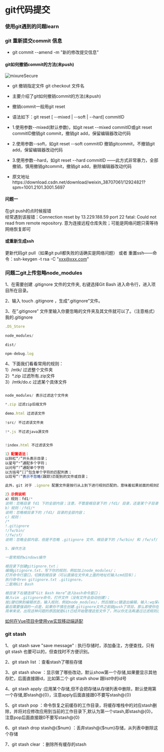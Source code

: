 # git代码提交
### 使用git遇到的问题learn
### git 重新提交commit 信息
- git commit --amend -m "新的修改提交信息"
#### git如何撤销commit的方法(未push)
<img :src="$withBase('/gitcommit.png')" alt="mixureSecure">

- git 撤销指定文件 git checkout 文件名

- 主要介绍了git如何撤销commit的方法(未push)

- 撤销commit一般用git reset 

- 语法如下：git reset [ --mixed | --soft | --hard] commitID

- 1.使用参数--mixed(默认参数)，如git reset --mixed commitID或git reset commitID撤销git commit，撤销git add，保留编辑器改动代码

- 2.使用参数--soft，如git reset --soft commitID 撤销gitcommit，不撤销git add，保留编辑器改动代码

- 3.使用参数--hard，如git reset --hard commitID ——此方式非常暴力，全部撤销，慎用撤销gitcommit，撤销git add，删除编辑器改动代码


- 原文地址https://download.csdn.net/download/weixin_38707061/12924821?spm=1001.2101.3001.5697

#### 问题一
在git push的点时候报错<br />
经常遇到该报错：Connection reset by 13.229.188.59 port 22 fatal: Could not read from remote repository.
意为连接远程仓库失败；可能是网络问题只需等待网络恢复即可
#### 或重新生成ssh
更新代码git pull（如果git pull都失败的话确实是网络问题）  或者 重置ssh——命令：ssh-keygen -t rsa -C "xxx@xxx.com"
### 问题二git上传忽略node_modules
1、在需要创建 .gitignore 文件的文件夹, 右键选择Git Bash 进入命令行，进入项目所在目录。<br />

2、输入 touch .gitignore ，生成“.gitignore”文件。<br />

3、在”.gitignore” 文件里输入你要忽略的文件夹及其文件就可以了。（注意格式）<br />
我的.gitignore<br />
```js
.DS_Store
 
node_modules/
 
dist/

npm-debug.log

```

4、下面我们看看常用的规则：<br />
1）/mtk/               过滤整个文件夹<br />
2）*.zip                过滤所有.zip文件<br />
3）/mtk/do.c         过滤某个具体文件<br />
```js

node_modules/ 表示过滤这个文件夹
 
*.zip 过滤zip后缀文件
 
demo.html 过滤该文件
 
!src/ 不过滤该文件夹
 
!*.js 不过滤java源文件
 
 
!index.html 不过滤该文件

```
```js
1）配置语法：
以斜杠“/”开头表示目录；
以星号“*”通配多个字符；
以问号“?”通配单个字符
以方括号“[]”包含单个字符的匹配列表；
以叹号“!”表示不忽略(跟踪)匹配到的文件或目录；

此外，git 对于 .ignore 配置文件是按行从上到下进行规则匹配的，意味着如果前面的规则匹配的范围更大，则后面的规则将不会生效；

2）示例说明
a）规则：fd1/*
说明：忽略目录 fd1 下的全部内容；注意，不管是根目录下的 /fd1/ 目录，还是某个子目录 /child/fd1/ 目录，都会被忽略；
b）规则：/fd1/*
说明：忽略根目录下的 /fd1/ 目录的全部内容；
c）规则：
/*
!.gitignore
!/fw/bin/
!/fw/sf/
说明：忽略全部内容，但是不忽略 .gitignore 文件、根目录下的 /fw/bin/ 和 /fw/sf/ 目录；

5、操作方法

一是常规的windows操作

根目录下创建gitignore.txt；
编辑gitignore.txt，写下你的规则，例如加上node_modules/；
打开命令行窗口，切换到根目录（可以直接在文件夹上面的地址栏输入cmd回车）；
执行命令ren gitignore.txt .gitignore。
二是用Git Bash

根目录下右键选择“Git Bash Here”进入bash命令窗口；
输入vim .gitignore命令，打开文件（没有文件会自动创建）；
按i键切换到编辑状态，输入规则，例如node_modules/，然后按Esc键退出编辑，输入:wq保存退出。
最后需要强调的一点是，如果你不慎在创建.gitignore文件之前就push了项目，那么即使你在.gitignore文件中写入新的过滤规则，这些规则也不会起作用，Git仍然会对所有文件进行版本管理。
简单来说，出现这种问题的原因就是Git已经开始管理这些文件了，所以你无法再通过过滤规则过滤它们。因此一定要养成在项目开始就创建.gitignore文件的习惯，否则一旦push，处理起来会非常麻烦。
```
<a href="https://blog.csdn.net/qq_37818095/article/details/82145062" target="view_window">如何在Vue项目中使用vw实现移动端适配</a>


### git stash

1、 git stash save "save message"  : 执行存储时，添加备注，方便查找，只有git stash 也要可以的，但查找时不方便识别。

2、git stash list  ：查看stash了哪些存储

3、git stash show ：显示做了哪些改动，默认show第一个存储,如果要显示其他存贮，后面直接跟id，比如第二个 git stash show 跟list中的id号

4、git stash apply :应用某个存储,但不会把存储从存储列表中删除，默认使用第一个存储,即stash@{0}，注意apply后面直接跟0不要写stash@{0}

5、git stash pop ：命令恢复之前缓存的工作目录，将缓存堆栈中的对应stash删除，并将对应修改应用到当前的工作目录下,默认为第一个stash,即stash@{0}，注意pop后面直接跟0不要写stash@{0}

6、git stash drop stash@{$num} ：丢弃stash@{$num}存储，从列表中删除这个存储

7、git stash clear ：删除所有缓存的stash

